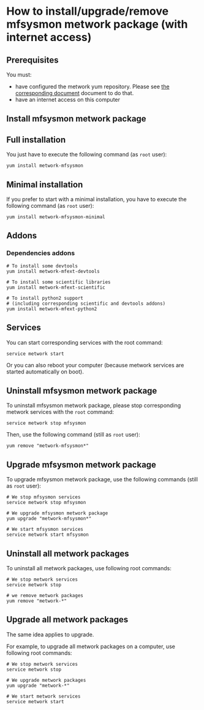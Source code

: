# How to install/upgrade/remove mfsysmon metwork package (with internet access)

[//]: # (automatically generated from https://github.com/metwork-framework/resources/blob/master/cookiecutter/_%7B%7Bcookiecutter.repo%7D%7D/.metwork-framework/install_a_metwork_package.md)

## Prerequisites

You must:

- have configured the metwork yum repository. Please see [the corresponding document](configure_metwork_repo.md) document to do that.
- have an internet access on this computer

## Install mfsysmon metwork package

## Full installation

You just have to execute the following command (as `root` user):

```
yum install metwork-mfsysmon
```

## Minimal installation

If you prefer to start with a minimal installation, you have to execute the following command
(as `root` user):

```
yum install metwork-mfsysmon-minimal
```

## Addons

### Dependencies addons

```
# To install some devtools
yum install metwork-mfext-devtools

# To install some scientific libraries
yum install metwork-mfext-scientific

# To install python2 support
# (including corresponding scientific and devtools addons)
yum install metwork-mfext-python2
```





## Services

You can start corresponding services with the root command:

```
service metwork start
```

Or you can also reboot your computer (because metwork services are started automatically on boot).



## Uninstall mfsysmon metwork package


To uninstall mfsysmon metwork package, please stop corresponding metwork services with the `root` command:

```
service metwork stop mfsysmon
```

Then, use the following command (still as `root` user):


```
yum remove "metwork-mfsysmon*"
```

## Upgrade mfsysmon metwork package

To upgrade mfsysmon metwork package, use the following commands (still as `root` user):


```
# We stop mfsysmon services
service metwork stop mfsysmon
```


```
# We upgrade mfsysmon metwork package
yum upgrade "metwork-mfsysmon*"
```


```
# We start mfsysmon services
service metwork start mfsysmon
```


## Uninstall all metwork packages

To uninstall all metwork packages, use following root commands:

```
# We stop metwork services
service metwork stop

# we remove metwork packages
yum remove "metwork-*"
```

## Upgrade all metwork packages

The same idea applies to upgrade.

For example, to upgrade all metwork packages on a computer, use following root commands:

```
# We stop metwork services
service metwork stop

# We upgrade metwork packages
yum upgrade "metwork-*"

# We start metwork services
service metwork start
```
